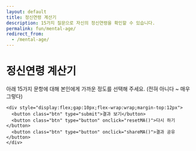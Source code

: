 ```yaml
---
layout: default
title: 정신연령 계산기
description: 15가지 질문으로 자신의 정신연령을 확인할 수 있습니다.
permalink: fun/mental-age/
redirect_from:
  - /mental-age/
---
```


<h1><span class="accent">정신연령</span> 계산기</h1>

<div class="card" style="max-width:900px;margin:0 auto;">
  <p class="note">아래 15가지 문항에 대해 본인에게 가까운 정도를 선택해 주세요. (전혀 아니다 ~ 매우 그렇다)</p>

  <form id="ma-form" onsubmit="event.preventDefault(); calcMA();">
    <div id="quiz"></div>

    <div style="display:flex;gap:10px;flex-wrap:wrap;margin-top:12px">
      <button class="btn" type="submit">결과 보기</button>
      <button class="btn" type="button" onclick="resetMA()">다시 하기</button>
      <button class="btn" type="button" onclick="shareMA()">결과 공유</button>
    </div>
  </form>

  <!-- 전역 결과 박스 사용 -->
  <div id="ma-out" class="result-box"></div>
</div>

<style>
  /* 질문 박스(카드) 스타일 */
  .ma-qbox{
    background:#cee3f2;
    border:1px solid #e5e7eb;
    border-radius:12px;
    padding:18px 16px;
    margin:18px 0;
    box-shadow:0 4px 10px rgba(0,0,0,0.04);
    transition:transform .15s ease, box-shadow .15s ease;
  }
  .ma-qbox:hover{ transform:translateY(-2px); box-shadow:0 6px 16px rgba(0,0,0,0.08); }

  .ma-q{ font-size:19px; font-weight:600; margin:0 0 12px; color:#222; line-height:1.5; }

  .ma-scale{ display:flex; flex-wrap:wrap; gap:10px; align-items:center; }
  .ma-scale label{
    background:#cee3f2; border:1px solid #e5e7eb; border-radius:8px;
    padding:8px 10px; cursor:pointer; font-size:15px; display:inline-flex; align-items:center; gap:6px;
    transition:background .2s, border-color .2s;
  }
  .ma-scale input{ accent-color:#ff6a00; }
  .ma-scale label:hover{ background:#fff4e6; border-color:#ffddb0; }

  .ma-legend{ font-size:13px; color:#6b7280; margin-top:6px; }
</style>

<script>
  // 15개 문항
  const QUESTIONS = [
    "새로운 것보다는 익숙한 것을 선호한다.",
    "감정보다 이성을 우선하여 결정한다.",
    "계획표를 세우고 그에 맞춰 움직이는 편이다.",
    "실수했을 때 빠르게 인정하고 수정한다.",
    "주변의 시선보다 스스로의 기준을 더 중요하게 여긴다.",
    "중요하지 않은 일은 과감히 미룬다.",
    "돈 관리(예산/저축/지출)를 꾸준히 한다.",
    "타인의 입장을 고려해 말을 고른다.",
    "건강(수면/운동/식습관)을 일정하게 관리한다.",
    "감정적으로 힘들 때 도움을 요청할 줄 안다.",
    "장기 목표와 단기 목표를 구분해 실행한다.",
    "실패를 학습 기회로 받아들이는 편이다.",
    "SNS/알림에 즉각 반응하지 않아도 괜찮다.",
    "관계에서 경계(바운더리)를 설정할 줄 안다.",
    "내가 통제할 수 없는 일은 내려놓는다."
  ];

  const SCALE = [
    {v:1, label:"전혀 아니다"},
    {v:2, label:"아니다"},
    {v:3, label:"보통"},
    {v:4, label:"그렇다"},
    {v:5, label:"매우 그렇다"},
  ];

  // 문항 렌더링
  (function renderQuiz(){
    const box = document.getElementById('quiz');
    QUESTIONS.forEach((q, i) => {
      const wrap = document.createElement('div');
      wrap.className = 'ma-qbox';

      const p = document.createElement('p');
      p.className = 'ma-q';
      p.textContent = `${i+1}. ${q}`;
      wrap.appendChild(p);

      const scale = document.createElement('div');
      scale.className = 'ma-scale';
      SCALE.forEach(s => {
        const id = `q${i}_${s.v}`;
        const lab = document.createElement('label');
        lab.setAttribute('for', id);
        lab.innerHTML = `<input type="radio" name="q${i}" id="${id}" value="${s.v}" required> ${s.label}`;
        scale.appendChild(lab);
      });
      wrap.appendChild(scale);

      const legend = document.createElement('div');
      legend.className = 'ma-legend';
      legend.textContent = "전혀 아니다(1) ~ 매우 그렇다(5)";
      wrap.appendChild(legend);

      box.appendChild(wrap);
    });
  })();

  // 결과 계산
  function calcMA(){
    const form = document.getElementById('ma-form');
    const values = [];
    for(let i=0; i<QUESTIONS.length; i++){
      const sel = form.querySelector(`input[name="q${i}"]:checked`);
      if(!sel){ alert("모든 문항에 응답해 주세요."); return; }
      values.push(parseInt(sel.value,10));
    }
    const total = values.reduce((a,b)=>a+b,0);
    const avg = total / values.length; // 1.0 ~ 5.0

    let band, tag, desc;
    if(avg < 1.4){
      band='10대 초중반'; tag='스파클 ⚡'; desc='호기심 폭발! 신상·놀이·도전이 에너지 원.';
    } else if(avg < 1.8){
      band='10대 후반~20초'; tag='트렌드 메이커 🔥'; desc='새로움에 강하고 실행이 빠른 타입.';
    } else if(avg < 2.2){
      band='20후~30초'; tag='밸런서 🎯'; desc='일·관계·재미의 균형을 잘 맞춥니다.';
    } else if(avg < 2.5){
      band='30중후반'; tag='리얼리스트 🧭'; desc='현실 감각이 뛰어나고 계획적입니다.';
    } else if(avg < 2.8){
      band='40대'; tag='케어테이커 🏡'; desc='안정·책임·내실을 중시하는 마음.';
    } else if(avg < 3.2){
      band='50대'; tag='멘탈 장인 🛠️'; desc='경험에서 나오는 침착함과 통찰.';
    } else {
      band='60대+'; tag='세이지 🌳'; desc='여유와 지혜가 돋보이는 어른 멘탈.';
    }

    const out = document.getElementById('ma-out');
    out.classList.add('show'); // 전역 .result-box 표시
    out.innerHTML = `
      <div style="font-size:18px;margin-bottom:8px;">당신의 정신연령 결과</div>
      <div style="font-size:26px;font-weight:800;margin-bottom:4px;">${band} · <span class="accent">${tag}</span></div>
      <div style="color:#444;margin-bottom:6px;">${desc}</div>
      <div style="color:#6b7280;font-size:14px;">* 재미용 도구입니다. 실제 심리 평가로 사용하지 마세요.</div>
    `;
  }

  function resetMA(){
    document.getElementById('ma-form').reset();
    const out = document.getElementById('ma-out');
    out.classList.remove('show');
    out.innerHTML = '';
  }

  function shareMA(){
    const txt = document.getElementById('ma-out').innerText || "나의 정신연령을 확인해 보세요!";
    const url = location.href;
    if (navigator.share) {
      navigator.share({ title:"정신연령 계산기", text:txt, url });
    } else {
      navigator.clipboard.writeText(`${txt}\n${url}`).then(()=>{
        alert("결과와 링크가 클립보드에 복사되었습니다.");
      });
    }
  }
</script>
